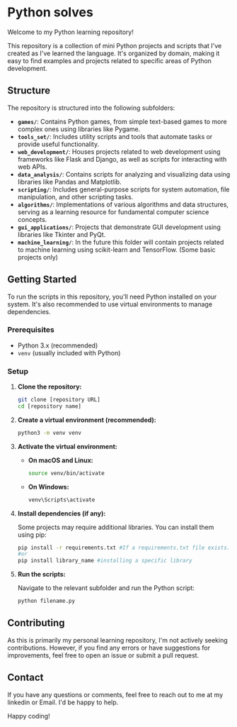 # Python solves

Welcome to my Python learning repository! 

This repository is a collection of mini Python projects and scripts that I've created as I've learned the language. It's organized by domain, making it easy to find examples and projects related to specific areas of Python development.

## Structure

The repository is structured into the following subfolders:

* **`games/`**: Contains Python games, from simple text-based games to more complex ones using libraries like Pygame.
* **`tools_set/`**: Includes utility scripts and tools that automate tasks or provide useful functionality.
* **`web_development/`**: Houses projects related to web development using frameworks like Flask and Django, as well as scripts for interacting with web APIs.
* **`data_analysis/`**: Contains scripts for analyzing and visualizing data using libraries like Pandas and Matplotlib.
* **`scripting/`**: Includes general-purpose scripts for system automation, file manipulation, and other scripting tasks.
* **`algorithms/`**: Implementations of various algorithms and data structures, serving as a learning resource for fundamental computer science concepts.
* **`gui_applications/`**: Projects that demonstrate GUI development using libraries like Tkinter and PyQt.
* **`machine_learning/`**: In the future this folder will contain projects related to machine learning using scikit-learn and TensorFlow. (Some basic projects only)

## Getting Started

To run the scripts in this repository, you'll need Python installed on your system. It's also recommended to use virtual environments to manage dependencies.

### Prerequisites

* Python 3.x (recommended)
* `venv` (usually included with Python)

### Setup

1.  **Clone the repository:**

    ```bash
    git clone [repository URL]
    cd [repository name]
    ```

2.  **Create a virtual environment (recommended):**

    ```bash
    python3 -m venv venv
    ```

3.  **Activate the virtual environment:**

    * **On macOS and Linux:**

        ```bash
        source venv/bin/activate
        ```

    * **On Windows:**

        ```bash
        venv\Scripts\activate
        ```

4.  **Install dependencies (if any):**

    Some projects may require additional libraries. You can install them using pip:

    ```bash
    pip install -r requirements.txt #If a requirements.txt file exists.
    #or
    pip install library_name #installing a specific library
    ```

5.  **Run the scripts:**

    Navigate to the relevant subfolder and run the Python script:

    ```bash
    python filename.py
    ```

## Contributing

As this is primarily my personal learning repository, I'm not actively seeking contributions. However, if you find any errors or have suggestions for improvements, feel free to open an issue or submit a pull request.


## Contact

If you have any questions or comments, feel free to reach out to me at my linkedin or Email. I'd be happy to help.

Happy coding!